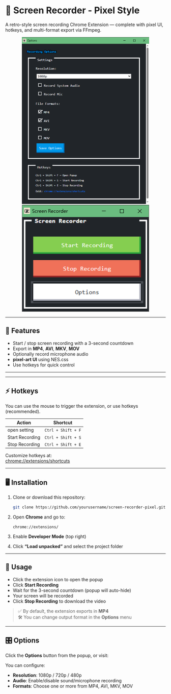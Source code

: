 
# 📸 Screen Recorder - Pixel Style

A retro-style screen recording Chrome Extension — complete with pixel UI, hotkeys, and multi-format export via FFmpeg.

<p align="center">
   <img src="assets/option.png" alt="Options UI" width="400"/>
  <img src="assets/popup.png" alt="Popup UI" width="400"/>
  
</p>

---

## 🧩 Features

- Start / stop screen recording with a 3-second countdown
- Export in **MP4**, **AVI**, **MKV**, **MOV**
- Optionally record microphone audio
- **pixel-art UI** using NES.css
- Use hotkeys for quick control

---

---

## ⚡ Hotkeys

You can use the mouse to trigger the extension, or use hotkeys (recommended).

| Action            | Shortcut           |
|-------------------|--------------------|
|  open setting     | `Ctrl + Shift + F` |
| Start Recording   | `Ctrl + Shift + S` |
| Stop Recording    | `Ctrl + Shift + E` |

Customize hotkeys at:  
[chrome://extensions/shortcuts](chrome://extensions/shortcuts)

---

## 🖥️ Installation

1. Clone or download this repository:

   ```bash
   git clone https://github.com/yourusername/screen-recorder-pixel.git
   ```

2. Open **Chrome** and go to:

   ```
   chrome://extensions/
   ```

3. Enable **Developer Mode** (top right)

4. Click **“Load unpacked”** and select the project folder

---

## 🚀 Usage

- Click the extension icon to open the popup
- Click **Start Recording**
- Wait for the 3-second countdown (popup will auto-hide)
- Your screen will be recorded
- Click **Stop Recording** to download the video

> ✅ By default, the extension exports in **MP4**  
> 🛠 You can change output format in the **Options** menu

---

## 🎛️ Options

Click the **Options** button from the popup, or visit:

You can configure:

- **Resolution**: 1080p / 720p / 480p
- **Audio**: Enable/disable sound/microphone recording
- **Formats**: Choose one or more from MP4, AVI, MKV, MOV
